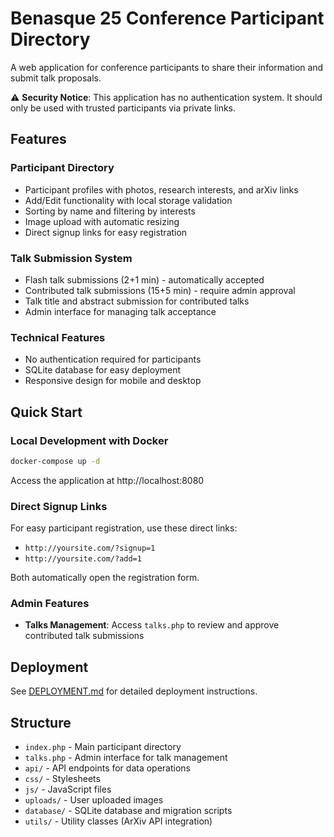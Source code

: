# Benasque 25 Conference Participant Directory

A web application for conference participants to share their information and submit talk proposals.

⚠️ **Security Notice**: This application has no authentication system. It should only be used with trusted participants via private links.

## Features

### Participant Directory
- Participant profiles with photos, research interests, and arXiv links
- Add/Edit functionality with local storage validation
- Sorting by name and filtering by interests
- Image upload with automatic resizing
- Direct signup links for easy registration

### Talk Submission System
- Flash talk submissions (2+1 min) - automatically accepted
- Contributed talk submissions (15+5 min) - require admin approval
- Talk title and abstract submission for contributed talks
- Admin interface for managing talk acceptance

### Technical Features
- No authentication required for participants
- SQLite database for easy deployment
- Responsive design for mobile and desktop

## Quick Start

### Local Development with Docker

```bash
docker-compose up -d
```

Access the application at http://localhost:8080

### Direct Signup Links

For easy participant registration, use these direct links:
- `http://yoursite.com/?signup=1`
- `http://yoursite.com/?add=1`

Both automatically open the registration form.

### Admin Features

- **Talks Management**: Access `talks.php` to review and approve contributed talk submissions

## Deployment

See [DEPLOYMENT.md](DEPLOYMENT.md) for detailed deployment instructions.

## Structure

- `index.php` - Main participant directory
- `talks.php` - Admin interface for talk management
- `api/` - API endpoints for data operations
- `css/` - Stylesheets
- `js/` - JavaScript files
- `uploads/` - User uploaded images
- `database/` - SQLite database and migration scripts
- `utils/` - Utility classes (ArXiv API integration)
